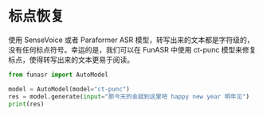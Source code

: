 # 标点恢复

使用 SenseVoice 或者 Paraformer ASR 模型，转写出来的文本都是字符级的，没有任何标点符号。幸运的是，我们可以在 FunASR 中使用 ct-punc 模型来修复标点，使得转写出来的文本更易于阅读。

```python linenums="1"
from funasr import AutoModel

model = AutoModel(model="ct-punc")
res = model.generate(input="那今天的会就到这里吧 happy new year 明年见")
print(res)
```
